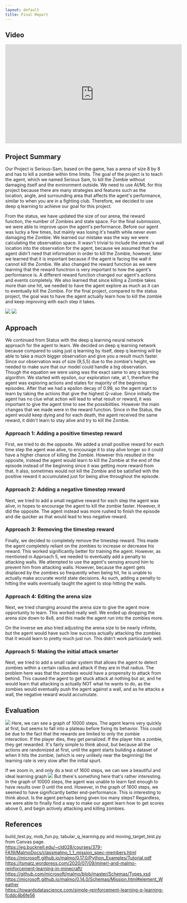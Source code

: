 ```yaml
---
layout: default
title: Final Report
---
```


## Video ##
<iframe width="560" height="315" src="https://www.youtube.com/embed/5Qh-5vsNqEA" frameborder="0" allow="accelerometer; autoplay; clipboard-write; encrypted-media; gyroscope; picture-in-picture" allowfullscreen></iframe>

## Project Summary ##

Our Project is Serious-Sam, based on the game, has a arena of size 8 by 8 and has to kill a zombie within time limits. The goal of the project is to teach the agent, which we named Serious Sam, to kill the Zombie without damaging itself and the evnironment outside. We need to use AI/ML for this project because there are many strategies and features such as the location, angle, and surrounding area that affects the agent's performance, similar to when you are in a fighting club. Therefore, we decided to use deep q learning to achieve our goal for this project.

From the status, we have updated the size of our arena, the reward function, the number of Zombies and state space. For the final submission, we were able to improve upon the agent's performance. Before our agent was lucky a few times, but mainly was losing it's health while never even damaging the Zombie. We learned our mistake was the way we were calculating the observation space. It wasn't trivial to include the arena's wall location into the observation for the agent, because we assumed that the agent didn't need that information in order to kill the Zombie, however, later we learned that it is important because if the agent is facing the wall it cannot kill the Zombie. We also changed the reward function as we were learning that the reward functrion is very important to how the agent's performance is. A different reward function changed our agent's actions and events completely. We also learned that since killing a Zombie takes more than one hit, we needed to have the agent explore as much as it can to eventually kill the Zombie. For the final project, compared to the status project, the goal was to have the agent actually learn how to kill the zombie and keep improving with each step it takes.

![](https://cdn.discordapp.com/attachments/766872422996901921/790786866663522374/4.PNG)
![](https://cdn.discordapp.com/attachments/766872422996901921/790786875874344970/5.PNG)

## Approach ##

We continued from Status with the deep q learning neural network approach for the agent to learn. We decided on deep q learning network because compared to using just q learning by itself, deep q learning will be able to take a much bigger observation and give you a result much faster. Since our observation was of size (9,5,5) due to the zombie's height, we needed to make sure that our model could handle a big observation. Though the equation we were using was the exact same to any q learning algorithm. We started with epsilon, our exploration rate, at 1, therefore the agent was exploring actions and states for majority of the beginning episodes. After that we had a epsilon decay of 0.99, so the agent start to learn by taking the actions that give the highest Q-value. Since initially the agent has no clue what action will lead to what result or reward, it was important to give the agent time to see the possibilities. However the main changes that we made were in the reward function. Since in the Status, the agent would keep dying and for each death, the agent received the same reward, it didn't learn to stay alive and try to kill the Zombie.


### Approach 1: Adding a positive timestep reward ###

First, we tried to do the opposite. We added a small positive reward for each time step the agent was alive, to encourage it to stay alive longer so it could have a higher chance of killing the Zombie. However this resulted in the opposite, instead the agent would learn to kill the Zombie at the end of the episode instead of the beginning since it was getting more reward from that. It also, sometimes would not kill the Zombie and be satisfied with the positive reward it accumulated just for being alive throughout the episode.


### Approach 2: Adding a negative timestep reward ###

Next, we tried to add a small negative reward for each step the agent was alive, in hopes to encourage the agent to kill the zombie faster. However, it did the opposite. The agent instead was more rushed to finish the episode and die quicker as that would lead to less negative reward.


### Approach 3: Removing the timestep reward ###

Finally, we decided to completely remove the timestep reward. This made the agent completely reliant on the zombies to increase or decrease his reward. This worked significantly better for training the agent. However, as mentioned in Approach 5, we needed to eventually add a penalty to attacking walls. We attempted to use the agent's sensing around him to prevent him from attacking walls. However, because the agent gets displaced by the zombies so frequently when being hit, he is unable to actually make accurate world state decisions. As such, adding a penalty to hitting the walls eventually taught the agent to stop hitting the walls.

### Approach 4: Editing the arena size ###

Next, we tried changing around the arena size to give the agent more opportunity to learn. This worked really well. We ended up dropping the arena size down to 8x8, and this made the agent run into the zombies more.



On the inverse we also tried adjusting the arena size to be nearly infinite, but the agent would have such low success actually attacking the zombies that it would learn to pretty much just run. This didn't work particularly well.


### Approach 5: Making the initial attack smarter ###

Next, we tried to add a small radar system that allows the agent to detect zombies within a certain radius and attack if they are in that radius. The problem here was that the zombies would have a propensity to attack from behind. This caused the agent to get stuck attack at nothing but air, and he would learn that attacking is actually NOT what he wants to do, as the zombies would eventually push the agent against a wall, and as he attacks a wall, the negative reward would accumulate.



## Evaluation ##


![](https://media.discordapp.net/attachments/766872422996901921/790778326070329414/average_returns.png)
Here, we can see a graph of 10000 steps. The agent learns very quickly at first, but seems to fall into a plateau before fixing its behavior. This could be due to the fact that the rewards are limited to only the zombie interaction. If the player dies, they get penalized. If the player hits a zombie, they get rewarded. It's fairly simple to think about, but because all the actions are randomized at first, until the agent starts building a dataset of when it hits the zombie, (which is very unlikely near the beginning) the learning rate is very slow after the initial spurt.



If we zoom in, and only do a test of 1600 steps, we can see a beautiful and ideal learning graph
![](https://cdn.discordapp.com/attachments/766872422996901921/790663342637318144/returns.png)
But there's something here that's rather interesting. In the graph of 10000 steps, the agent was unable to learn fast enough to have results over 0 until the end. However, in the graph of 1600 steps, we seemed to have significantly better end-performance. This is interesting to think about. Is the agent perhaps being given too many steps? Regardless, we were able to finally find a way to make our agent learn how to get scores above 0, and begin actively attacking and killing zombies.



## References ##
build_test.py, mob_fun.py, tabular_q_learning.py and moving_target_test.py from Canvas page. <br />
https://eg.bucknell.edu/~cld028/courses/379-FA19/MalmoDocs/classmalmo_1_1_mission_spec-members.html <br />
https://microsoft.github.io/malmo/0.17.0/Python_Examples/Tutorial.pdf <br />
https://tsmatz.wordpress.com/2020/07/09/minerl-and-malmo-reinforcement-learning-in-minecraft/ <br />
https://github.com/microsoft/malmo/blob/master/Schemas/Types.xsd <br />
https://microsoft.github.io/malmo/0.14.0/Schemas/Mission.html#element_Weather <br />
https://towardsdatascience.com/simple-reinforcement-learning-q-learning-fcddc4b6fe56
